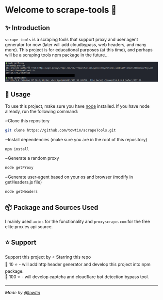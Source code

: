 <h1>Welcome to scrape-tools 👋</h1>

## ✨ Introduction
`scrape-tools` is a scraping tools that support proxy and user agent generator for now (later will add cloudbypass, web headers, and many more). 
This project is for educational purposes (at this time), and perhaps will be a scraping tools npm package in the future...

<p align="center">
  <img width="700" align="center" src="https://raw.githubusercontent.com/towtin/scrapeTools/main/example.png" alt="demo"/>
</p>

## 🚀 Usage
To use this project, make sure you have [node](https://nodejs.org/en/download) installed. If you have node already, run the following command:

~Clone this repository
```sh
git clone https://github.com/towtin/scrapeTools.git
```

~Install dependencies (make sure you are in the root of this repository)
```sh
npm install
```

~Generate a random proxy
```sh
node getProxy
```

~Generate user-agent based on your os and browser (modify in getHeaders.js file)
```sh
node getHeaders
```

## 📦 Package and Sources Used
I mainly used `axios` for the functionality and `proxyscrape.com` for the free elite proxies api source.

## ⭐ Support 
Support this project by ⭐ Starring this repo <br />
📍 10 ⭐ - will add http header generator and develop this project into npm package.<br />
📍 100 ⭐ - will develop captcha and cloudflare bot detection bypass tool.

---

_Made by [@towtin](https://github.com/towtin)_
